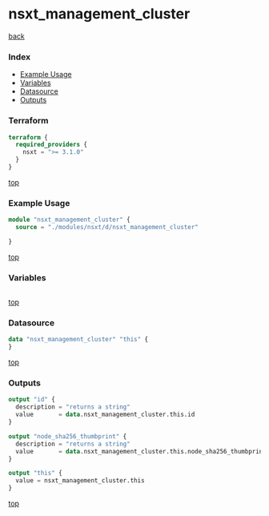 # nsxt_management_cluster

[back](../nsxt.md)

### Index

- [Example Usage](#example-usage)
- [Variables](#variables)
- [Datasource](#datasource)
- [Outputs](#outputs)

### Terraform

```terraform
terraform {
  required_providers {
    nsxt = ">= 3.1.0"
  }
}
```

[top](#index)

### Example Usage

```terraform
module "nsxt_management_cluster" {
  source = "./modules/nsxt/d/nsxt_management_cluster"

}
```

[top](#index)

### Variables

```terraform
```

[top](#index)

### Datasource

```terraform
data "nsxt_management_cluster" "this" {
}
```

[top](#index)

### Outputs

```terraform
output "id" {
  description = "returns a string"
  value       = data.nsxt_management_cluster.this.id
}

output "node_sha256_thumbprint" {
  description = "returns a string"
  value       = data.nsxt_management_cluster.this.node_sha256_thumbprint
}

output "this" {
  value = nsxt_management_cluster.this
}
```

[top](#index)